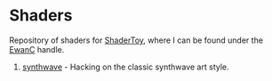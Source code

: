 # Shaders

Repository of shaders for [ShaderToy](https://www.shadertoy.com), where I
can be found under the [EwanC](https://www.shadertoy.com/user/EwanC) handle.


1. [synthwave](synthwave) - Hacking on the classic synthwave art style.
